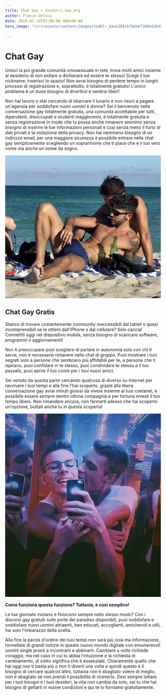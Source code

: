 ```yaml
---
title: Chat Gay > Incontri-Gay.Org
author: Franco Deluca
date: 2019-07-19T07:00:00.000+00:00
hero_image: "/src/assets/content/images/tumblr_baa1381cb7b6e4f10de42b492fe2a477_0917801b_1280.jpg"

---
```

# Chat Gay 

Unisci la più grande comunità omosessuale in rete, trova molti amici insieme al desiderio di non esitare a dichiarare ed essere te stesso! Scegli il tuo nickname, inserisci lo spazio! Non avrai bisogno di perdere tempo in lunghi processi di registrazione e, soprattutto, è totalmente gratuito! L'unico problema è un buon bisogno di divertirsi e sentirsi liberi!

Non hai lavoro o stai cercando di sbarcare il lunario e non riesci a pagare un'agenzia per soddisfare nuovi uomini e donne? Sei il benvenuto nella conversazione gay totalmente gratuita, una comunità accettabile per tutti, dipendenti, disoccupati e studenti maggiorenni, è totalmente gratuita e senza registrazione in modo che tu possa anche rimanere anonimo senza bisogno di inserire le tue informazioni personali e così senza meno il furto di dati privati ​​e la violazione della privacy. Non hai nemmeno bisogno di un indirizzo email, per una maggiore sicurezza è possibile entrare nella chat gay semplicemente scegliendo un soprannome che ti piace che è il tuo vero nome ma anche un nome da sogno.

![](/src/assets/content/images/tumblr_b4e7278b877b8358bf9f59dbbfe0f5c1_c09f4432_2048.jpg)

## Chat Gay Gratis

Stanco di trovare costantemente community inaccessibili dal tablet o quasi incomprensibili se le ottieni dall'iPhone o dal cellulare? Solo caccia! Connettiti oggi nel dispositivo mobile, senza bisogno di scaricare software, programmi o aggiornamenti!

Non ti preoccupare puoi scegliere di parlare in autonomia solo con chi ti serve, non è necessario rimanere nella chat di gruppo. Puoi mostrare i tuoi segreti solo a persone che sembrano più affidabili per te, a persone che ti ispirano, puoi confidare in te stesso, puoi condividere te stesso e il tuo passato, puoi aprire il tuo cuore per i tuoi nuovi amici.

Sei venuto da questa parte cercando qualcosa di diverso su Internet per ravvivare i tuoi tempi e alla fine l'hai scoperto, grazie alla libera conversazione gay avrai minuti gioiosi da vivere insieme ai tuoi coetanei, è possibile essere sempre dentro ottima compagnia e per fortuna investi il ​​tuo tempo libero. Non rimandare ancora, non fermarti adesso che hai scoperto un'opzione, buttati anche tu in questa scoperta!

![](/src/assets/content/images/tumblr_6fc37b2577af65fa15121a8648b1b47b_98e9a3e1_1280.jpg)

**Come funziona questa funzione? Tuttavia, è così semplice!**

Le tue giornate iniziano e finiscono sempre nello stesso modo? Con i discorsi gay gratuiti sulle porte del paradiso disponibili, puoi soddisfare e soddisfare nuovi uomini attraenti, ben educati, accoglienti, amichevoli e utili, hai solo l'imbarazzo della scelta.

Alla fine la parola d'ordine dei tuoi tempi non sarà più noia ma informazione, tonnellate di grandi notizie in questo nuovo mondo digitale con innumerevoli uomini single pronti a incontrarti e abbinarti. Cambiare a volte richiede coraggio, ma nel caso in cui tu abbia l'intuizione e la richiesta di cambiamento, di solito significa che è essenziale. Chiaramente quello che hai oggi non ti basta più o non ti diverti una volta e quindi questo è il bisogno di cercare qualcos'altro, tuttavia non è sbagliato volere di meglio, non è sbagliato se non prendi il possibilità di riceverlo. Devi sempre lottare per i tuoi bisogni e i tuoi desideri, la vita non cambia da solo, sei tu che hai bisogno di gettarti in nuove condizioni e qui te lo forniamo gratuitamente.